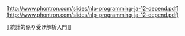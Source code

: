 
[http://www.phontron.com/slides/nlp-programming-ja-12-depend.pdf](http://www.phontron.com/slides/nlp-programming-ja-12-depend.pdf)

[[統計的係り受け解析入門]]
